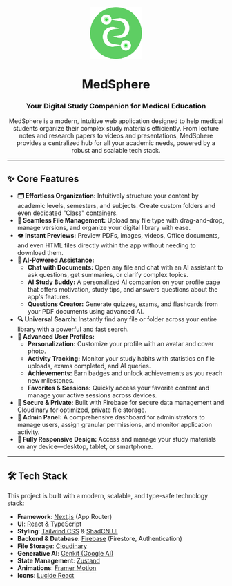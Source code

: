 <div align="center">
  <img src="public/logo.svg" alt="MedSphere Logo" width="120">
  <h1 align="center">MedSphere</h1>
  <h3 align="center">Your Digital Study Companion for Medical Education</h3>
</div>

<p align="center">
  MedSphere is a modern, intuitive web application designed to help medical students organize their complex study materials efficiently. From lecture notes and research papers to videos and presentations, MedSphere provides a centralized hub for all your academic needs, powered by a robust and scalable tech stack.
</p>

---

## ✨ Core Features

-   **🗂️ Effortless Organization:** Intuitively structure your content by academic levels, semesters, and subjects. Create custom folders and even dedicated "Class" containers.
-   **🚀 Seamless File Management:** Upload any file type with drag-and-drop, manage versions, and organize your digital library with ease.
-   **👁️ Instant Previews:** Preview PDFs, images, videos, Office documents, and even HTML files directly within the app without needing to download them.
-   **🤖 AI-Powered Assistance:**
    -   **Chat with Documents:** Open any file and chat with an AI assistant to ask questions, get summaries, or clarify complex topics.
    -   **AI Study Buddy:** A personalized AI companion on your profile page that offers motivation, study tips, and answers questions about the app's features.
    -   **Questions Creator:** Generate quizzes, exams, and flashcards from your PDF documents using advanced AI.
-   **🔍 Universal Search:** Instantly find any file or folder across your entire library with a powerful and fast search.
-   **👤 Advanced User Profiles:**
    -   **Personalization:** Customize your profile with an avatar and cover photo.
    -   **Activity Tracking:** Monitor your study habits with statistics on file uploads, exams completed, and AI queries.
    -   **Achievements:** Earn badges and unlock achievements as you reach new milestones.
    -   **Favorites & Sessions:** Quickly access your favorite content and manage your active sessions across devices.
-   **🔐 Secure & Private:** Built with Firebase for secure data management and Cloudinary for optimized, private file storage.
-   **👑 Admin Panel:** A comprehensive dashboard for administrators to manage users, assign granular permissions, and monitor application activity.
-   **📱 Fully Responsive Design:** Access and manage your study materials on any device—desktop, tablet, or smartphone.

---

## 🛠️ Tech Stack

This project is built with a modern, scalable, and type-safe technology stack:

-   **Framework**: [Next.js](https://nextjs.org/) (App Router)
-   **UI**: [React](https://reactjs.org/) & [TypeScript](https://www.typescriptlang.org/)
-   **Styling**: [Tailwind CSS](https://tailwindcss.com/) & [ShadCN UI](https://ui.shadcn.com/)
-   **Backend & Database**: [Firebase](https://firebase.google.com/) (Firestore, Authentication)
-   **File Storage**: [Cloudinary](https://cloudinary.com/)
-   **Generative AI**: [Genkit (Google AI)](https://firebase.google.com/docs/genkit)
-   **State Management**: [Zustand](https://zustand-demo.pmnd.rs/)
-   **Animations**: [Framer Motion](https://www.framer.com/motion/)
-   **Icons**: [Lucide React](https://lucide.dev/)
